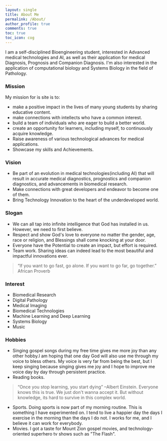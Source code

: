 ```yaml
---
layout: single
title: About Me
permalink: /About/
author_profile: true
comments: true
toc: true
toc_icon: cog
---
```

I am a self-disciplined Bioengineering student, interested in Advanced medical technologies and AI, as well as their application for medical Diagnosis, Prognosis and Companion Diagnosis. I'm also interested in the application of computational biology and Systems Biology in the field of Pathology.   

### Mission  
My mission for is site is to:  
* make a positive impact in the lives of many young students by sharing educative content.
* make connections with intellects who have a common interest.
* build a team of individuals who are eager to build a better world.
* create an opportunity for learners, including myself, to continuously acquire knowledge.
* Raise awareness of various technological advances for medical applications.
* Showcase my skills and Achievements.    

### Vision  
* Be part of an evolution in medical technologies(including AI) that will result in accurate medical diagnostics, prognostics and companion diagnostics, and advancements in biomedical research. 
* Make connections with great developers and endeavor to become one of them.
* Bring Technology Innovation to the heart of the underdeveloped world.   
  
### Slogan 
* We can all tap into infinite intelligence that God has installed in us. However, we need to first believe.
* Respect and show God's love to everyone no matter the gender, age, race or religion, and Blessings shall come knocking at your door.
* Everyone have the Potential to create an impact, but effort is required.
* Team work. Sharing ideas can indeed lead to the most beautiful and impactful innovations ever.  

> “If you want to go fast, go alone. If you want to go far, go together.”  African Proverb

### Interest  
  * Biomedical Research
  * Digital Pathology
  * Medical Imaging
  * Biomedical Technologies
  * Machine Learning and Deep Learning
  * Systems Biology
  * Music
  
### Hobbies  
* Singing gospel songs during my free time gives me more joy than any other hobby.I am hoping that one day God will also use me through my voice to bless others. My voice is very far from being the best, but I keep singing because singing gives me joy and I hope to improve me voice day by day through persistent practice.
* Reading books. 
> “Once you stop learning, you start dying” –Albert Einstein. 
Everyone knows this is true. We just don't wanna accept it. But without knowledge, its hard to survive in this complex world.
* Sports. Doing sports is now part of my morning routine. This is something I have experimented on. I tend to live a happier day the days I exercise in the morning than the days I do not. I works for me, and I believe it can work for everybody. 
* Movies. I got a taste for Mount Zion gospel movies, and technology-oriented superhero tv shows such as "The Flash".


